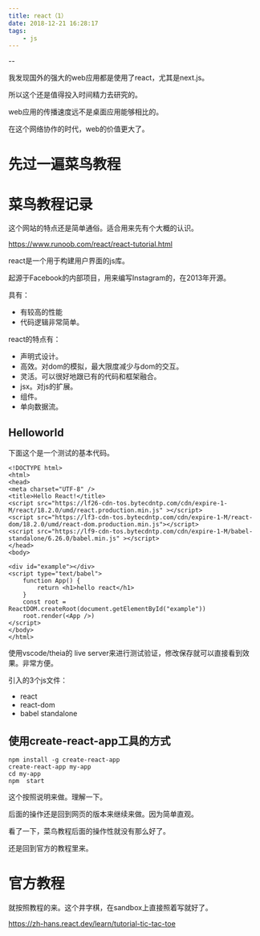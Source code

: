 ```yaml
---
title: react（1）
date: 2018-12-21 16:28:17
tags:
	- js
---
```


--

我发现国外的强大的web应用都是使用了react，尤其是next.js。

所以这个还是值得投入时间精力去研究的。

web应用的传播速度远不是桌面应用能够相比的。

在这个网络协作的时代，web的价值更大了。



# 先过一遍菜鸟教程

# 菜鸟教程记录

这个网站的特点还是简单通俗。适合用来先有个大概的认识。

https://www.runoob.com/react/react-tutorial.html

react是一个用于构建用户界面的js库。

起源于Facebook的内部项目，用来编写Instagram的，在2013年开源。

具有：

* 有较高的性能
* 代码逻辑非常简单。

react的特点有：

* 声明式设计。
* 高效。对dom的模拟，最大限度减少与dom的交互。
* 灵活。可以很好地跟已有的代码和框架融合。
* jsx。对js的扩展。
* 组件。
* 单向数据流。

## Helloworld

下面这个是一个测试的基本代码。

```
<!DOCTYPE html>
<html>
<head>
<meta charset="UTF-8" />
<title>Hello React!</title>
<script src="https://lf26-cdn-tos.bytecdntp.com/cdn/expire-1-M/react/18.2.0/umd/react.production.min.js" ></script>
<script src="https://lf3-cdn-tos.bytecdntp.com/cdn/expire-1-M/react-dom/18.2.0/umd/react-dom.production.min.js"></script>
<script src="https://lf9-cdn-tos.bytecdntp.com/cdn/expire-1-M/babel-standalone/6.26.0/babel.min.js" ></script>
</head>
<body>

<div id="example"></div>
<script type="text/babel">
    function App() {
        return <h1>hello react</h1>
    }
    const root = ReactDOM.createRoot(document.getElementById("example"))
    root.render(<App />)
</script>
</body>
</html>
```

使用vscode/theia的 live server来进行测试验证，修改保存就可以直接看到效果。非常方便。

引入的3个js文件：

* react
* react-dom
* babel standalone

## 使用create-react-app工具的方式

```
npm install -g create-react-app
create-react-app my-app
cd my-app
npm  start
```

这个按照说明来做。理解一下。

后面的操作还是回到网页的版本来继续来做。因为简单直观。



看了一下，菜鸟教程后面的操作性就没有那么好了。

还是回到官方的教程里来。

# 官方教程

就按照教程的来。这个井字棋，在sandbox上直接照着写就好了。

https://zh-hans.react.dev/learn/tutorial-tic-tac-toe
